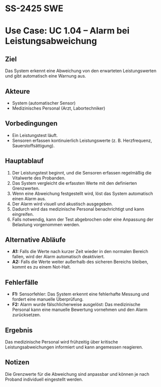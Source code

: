 # SS-2425 SWE

# Use Case: UC 1.04 – Alarm bei Leistungsabweichung

## Ziel
Das System erkennt eine Abweichung von den erwarteten Leistungswerten und gibt automatisch eine Warnung aus.

## Akteure
- System (automatischer Sensor)
- Medizinisches Personal (Arzt, Labortechniker)

## Vorbedingungen
- Ein Leistungstest läuft.
- Sensoren erfassen kontinuierlich Leistungswerte (z. B. Herzfrequenz, Sauerstoffsättigung).

## Hauptablauf
1. Der Leistungstest beginnt, und die Sensoren erfassen regelmäßig die Vitalwerte des Probanden.
2. Das System vergleicht die erfassten Werte mit den definierten Grenzwerten.
3. Wenn eine Abweichung festgestellt wird, löst das System automatisch einen Alarm aus.
4. Der Alarm wird visuell und akustisch ausgegeben.
5. Dadurch wird das medizinische Personal benachrichtigt und kann eingreifen.
6. Falls notwendig, kann der Test abgebrochen oder eine Anpassung der Belastung vorgenommen werden.

## Alternative Abläufe
- **A1:** Falls die Werte nach kurzer Zeit wieder in den normalen Bereich fallen, wird der Alarm automatisch deaktiviert.
- **A2:** Falls die Werte weiter außerhalb des sicheren Bereichs bleiben, kommt es zu einem Not-Halt.

## Fehlerfälle
- **F1:** Sensorfehler: Das System erkennt eine fehlerhafte Messung und fordert eine manuelle Überprüfung.
- **F2:** Alarm wurde fälschlicherweise ausgelöst:  Das medizinische Personal kann eine manuelle Bewertung vornehmen und den Alarm zurücksetzen.

## Ergebnis
Das medizinische Personal wird frühzeitig über kritische Leistungsabweichungen informiert und kann angemessen reagieren.

## Notizen
Die Grenzwerte für die Abweichung sind anpassbar und können je nach Proband individuell eingestellt werden.
